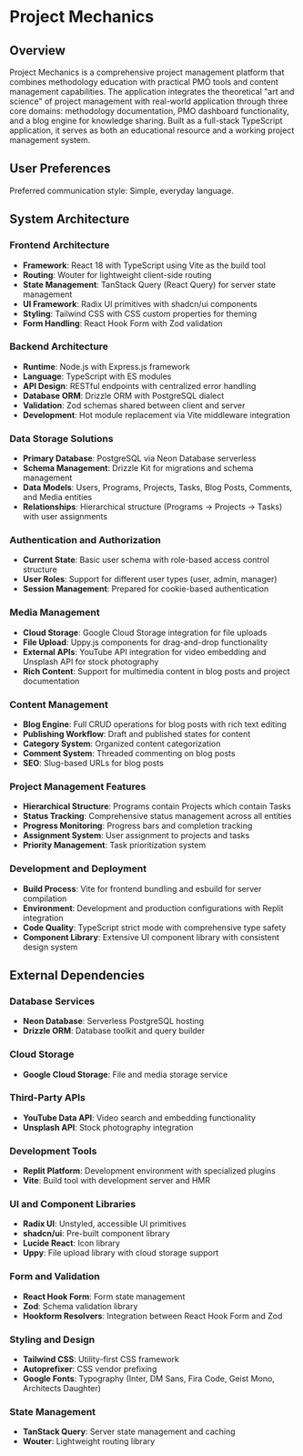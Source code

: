 # Project Mechanics

## Overview

Project Mechanics is a comprehensive project management platform that combines methodology education with practical PMO tools and content management capabilities. The application integrates the theoretical "art and science" of project management with real-world application through three core domains: methodology documentation, PMO dashboard functionality, and a blog engine for knowledge sharing. Built as a full-stack TypeScript application, it serves as both an educational resource and a working project management system.

## User Preferences

Preferred communication style: Simple, everyday language.

## System Architecture

### Frontend Architecture
- **Framework**: React 18 with TypeScript using Vite as the build tool
- **Routing**: Wouter for lightweight client-side routing
- **State Management**: TanStack Query (React Query) for server state management
- **UI Framework**: Radix UI primitives with shadcn/ui components
- **Styling**: Tailwind CSS with CSS custom properties for theming
- **Form Handling**: React Hook Form with Zod validation

### Backend Architecture
- **Runtime**: Node.js with Express.js framework
- **Language**: TypeScript with ES modules
- **API Design**: RESTful endpoints with centralized error handling
- **Database ORM**: Drizzle ORM with PostgreSQL dialect
- **Validation**: Zod schemas shared between client and server
- **Development**: Hot module replacement via Vite middleware integration

### Data Storage Solutions
- **Primary Database**: PostgreSQL via Neon Database serverless
- **Schema Management**: Drizzle Kit for migrations and schema management
- **Data Models**: Users, Programs, Projects, Tasks, Blog Posts, Comments, and Media entities
- **Relationships**: Hierarchical structure (Programs → Projects → Tasks) with user assignments

### Authentication and Authorization
- **Current State**: Basic user schema with role-based access control structure
- **User Roles**: Support for different user types (user, admin, manager)
- **Session Management**: Prepared for cookie-based authentication

### Media Management
- **Cloud Storage**: Google Cloud Storage integration for file uploads
- **File Upload**: Uppy.js components for drag-and-drop functionality
- **External APIs**: YouTube API integration for video embedding and Unsplash API for stock photography
- **Rich Content**: Support for multimedia content in blog posts and project documentation

### Content Management
- **Blog Engine**: Full CRUD operations for blog posts with rich text editing
- **Publishing Workflow**: Draft and published states for content
- **Category System**: Organized content categorization
- **Comment System**: Threaded commenting on blog posts
- **SEO**: Slug-based URLs for blog posts

### Project Management Features
- **Hierarchical Structure**: Programs contain Projects which contain Tasks
- **Status Tracking**: Comprehensive status management across all entities
- **Progress Monitoring**: Progress bars and completion tracking
- **Assignment System**: User assignment to projects and tasks
- **Priority Management**: Task prioritization system

### Development and Deployment
- **Build Process**: Vite for frontend bundling and esbuild for server compilation
- **Environment**: Development and production configurations with Replit integration
- **Code Quality**: TypeScript strict mode with comprehensive type safety
- **Component Library**: Extensive UI component library with consistent design system

## External Dependencies

### Database Services
- **Neon Database**: Serverless PostgreSQL hosting
- **Drizzle ORM**: Database toolkit and query builder

### Cloud Storage
- **Google Cloud Storage**: File and media storage service

### Third-Party APIs
- **YouTube Data API**: Video search and embedding functionality
- **Unsplash API**: Stock photography integration

### Development Tools
- **Replit Platform**: Development environment with specialized plugins
- **Vite**: Build tool with development server and HMR

### UI and Component Libraries
- **Radix UI**: Unstyled, accessible UI primitives
- **shadcn/ui**: Pre-built component library
- **Lucide React**: Icon library
- **Uppy**: File upload library with cloud storage support

### Form and Validation
- **React Hook Form**: Form state management
- **Zod**: Schema validation library
- **Hookform Resolvers**: Integration between React Hook Form and Zod

### Styling and Design
- **Tailwind CSS**: Utility-first CSS framework
- **Autoprefixer**: CSS vendor prefixing
- **Google Fonts**: Typography (Inter, DM Sans, Fira Code, Geist Mono, Architects Daughter)

### State Management
- **TanStack Query**: Server state management and caching
- **Wouter**: Lightweight routing library